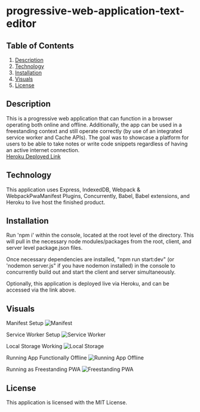 # progressive-web-application-text-editor
## Table of Contents
1. [Description](#description)
2. [Technology](#technology)
3. [Installation](#installation)
4. [Visuals](#visuals)
5. [License](#license)

## Description
This is a progressive web application that can function in a browser operating both online and offline. Additionally, the app can be used in a freestanding context and still operate correctly (by use of an integrated service worker and Cache APIs). The goal was to showcase a platform for users to be able to take notes or write code snippets regardless of having an active internet connection.
\
[Heroku Deployed Link](https://desolate-taiga-69412.herokuapp.com/)
## Technology
This application uses Express, IndexedDB, Webpack & WebpackPwaManifest Plugins, Concurrently, Babel, Babel extensions, and Heroku to live host the finished product. 

## Installation
Run 'npm i' within the console, located at the root level of the directory. This will pull in the necessary node modules/packages from the root, client, and server level package.json files. 

Once necessary dependencies are installed, "npm run start:dev" (or 'nodemon server.js" if you have nodemon installed) in the console to concurrently build out and start the client and server simultaneously.

Optionally, this application is deployed live via Heroku, and can be accessed via the link above.

## Visuals
Manifest Setup
![Manifest](./images/Manifest.png)

Service Worker Setup
![Service Worker](./images/Service_worker.png)

Local Storage Working
![Local Storage](./images/Local_Storage.png)

Running App Functionally Offline
![Running App Offline](./images/Running_offline.png)

Running as Freestanding PWA 
![Freestanding PWA](./images/Freestanding.png)
## License
This application is licensed with the MIT License.